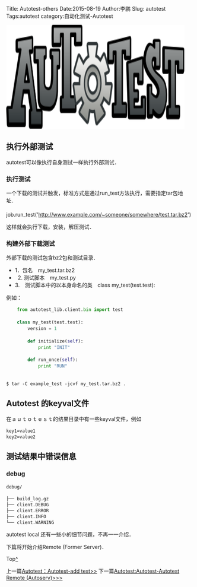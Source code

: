 Title: Autotest-others
Date:2015-08-19
Author:李鹏
Slug: autotest
Tags:autotest
category:自动化测试-Autotest

<img src="https://github.com/king32783784/king32783784.github.io/blob/master/tmpfile/autotestlogo.png?raw=true" height="280" width="480">

## 执行外部测试

autotest可以像执行自身测试一样执行外部测试．

### 执行测试

一个下载的测试并触发，标准方式是通过run_test方法执行，需要指定tar包地址．
　　
    job.run_test('http://www.example.com/~someone/somewhere/test.tar.bz2')
    
这样就会执行下载，安装，解压测试．

### 构建外部下载测试

外部下载的测试包含bz2包和测试目录．
* 1．包名　my_test.tar.bz2
* 2. 测试脚本　my_test.py
* 3.　测试脚本中的以本身命名的类　class my_test(test.test):

例如：

```python
    from autotest_lib.client.bin import test
    
    class my_test(test.test):
        version = 1
        
        def initialize(self):
            print "INIT"
            
        def run_once(self):
            print "RUN"
        
```
    $ tar -C example_test -jcvf my_test.tar.bz2 .
    
## Autotest 的keyval文件
在ａｕｔｏｔｅｓｔ的结果目录中有一些keyval文件，例如

    key1=value1
    key2=value2
    
## 测试结果中错误信息

### debug

    debug/
    
    ├── build_log.gz
    ├── client.DEBUG
    ├── client.ERROR
    ├── client.INFO
    └── client.WARNING
    
autotest local 还有一些小的细节问题，不再一一介绍．

下篇将开始介绍Remote (Former Server)．

Top[^]()

上一篇[Autotest：Autotest-add test>>](https://king32783784.github.io/2015/08/18/autotest/)
下一篇[Autotest:Autotest-Autotest Remote (Autoserv)>>>](https://king32783784.github.io/2015/08/20/autotest/)
